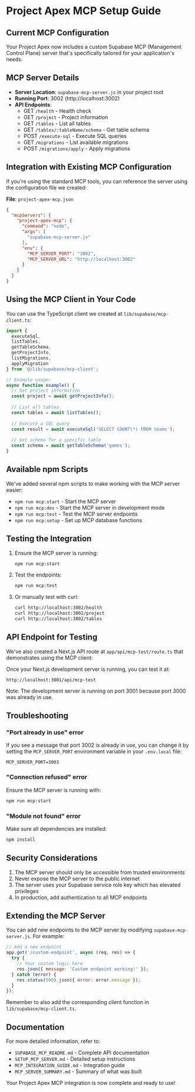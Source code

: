 # Project Apex MCP Setup Guide

## Current MCP Configuration

Your Project Apex now includes a custom Supabase MCP (Management Control Plane) server that's specifically tailored for your application's needs.

## MCP Server Details

- **Server Location**: `supabase-mcp-server.js` in your project root
- **Running Port**: 3002 (http://localhost:3002)
- **API Endpoints**: 
  - GET `/health` - Health check
  - GET `/project` - Project information
  - GET `/tables` - List all tables
  - GET `/tables/:tableName/schema` - Get table schema
  - POST `/execute-sql` - Execute SQL queries
  - GET `/migrations` - List available migrations
  - POST `/migrations/apply` - Apply migrations

## Integration with Existing MCP Configuration

If you're using the standard MCP tools, you can reference the server using the configuration file we created:

**File**: `project-apex-mcp.json`

```json
{
  "mcpServers": {
    "project-apex-mcp": {
      "command": "node",
      "args": [
        "supabase-mcp-server.js"
      ],
      "env": {
        "MCP_SERVER_PORT": "3002",
        "MCP_SERVER_URL": "http://localhost:3002"
      }
    }
  }
}
```

## Using the MCP Client in Your Code

You can use the TypeScript client we created at `lib/supabase/mcp-client.ts`:

```typescript
import { 
  executeSql, 
  listTables, 
  getTableSchema, 
  getProjectInfo,
  listMigrations,
  applyMigration
} from '@/lib/supabase/mcp-client';

// Example usage:
async function example() {
  // Get project information
  const project = await getProjectInfo();
  
  // List all tables
  const tables = await listTables();
  
  // Execute a SQL query
  const result = await executeSql('SELECT COUNT(*) FROM teams');
  
  // Get schema for a specific table
  const schema = await getTableSchema('games');
}
```

## Available npm Scripts

We've added several npm scripts to make working with the MCP server easier:

- `npm run mcp:start` - Start the MCP server
- `npm run mcp:dev` - Start the MCP server in development mode
- `npm run mcp:test` - Test the MCP server endpoints
- `npm run mcp:setup` - Set up MCP database functions

## Testing the Integration

1. Ensure the MCP server is running:
   ```bash
   npm run mcp:start
   ```

2. Test the endpoints:
   ```bash
   npm run mcp:test
   ```

3. Or manually test with curl:
   ```bash
   curl http://localhost:3002/health
   curl http://localhost:3002/project
   curl http://localhost:3002/tables
   ```

## API Endpoint for Testing

We've also created a Next.js API route at `app/api/mcp-test/route.ts` that demonstrates using the MCP client:

Once your Next.js development server is running, you can test it at:
```
http://localhost:3001/api/mcp-test
```

Note: The development server is running on port 3001 because port 3000 was already in use.

## Troubleshooting

### "Port already in use" error
If you see a message that port 3002 is already in use, you can change it by setting the `MCP_SERVER_PORT` environment variable in your `.env.local` file:

```env
MCP_SERVER_PORT=3003
```

### "Connection refused" error
Ensure the MCP server is running with:
```bash
npm run mcp:start
```

### "Module not found" error
Make sure all dependencies are installed:
```bash
npm install
```

## Security Considerations

1. The MCP server should only be accessible from trusted environments
2. Never expose the MCP server to the public internet
3. The server uses your Supabase service role key which has elevated privileges
4. In production, add authentication to all MCP endpoints

## Extending the MCP Server

You can add new endpoints to the MCP server by modifying `supabase-mcp-server.js`. For example:

```javascript
// Add a new endpoint
app.get('/custom-endpoint', async (req, res) => {
  try {
    // Your custom logic here
    res.json({ message: 'Custom endpoint working!' });
  } catch (error) {
    res.status(500).json({ error: error.message });
  }
});
```

Remember to also add the corresponding client function in `lib/supabase/mcp-client.ts`.

## Documentation

For more detailed information, refer to:
- `SUPABASE_MCP_README.md` - Complete API documentation
- `SETUP_MCP_SERVER.md` - Detailed setup instructions
- `MCP_INTEGRATION_GUIDE.md` - Integration guide
- `MCP_SERVER_SUMMARY.md` - Summary of what was built

Your Project Apex MCP integration is now complete and ready to use!